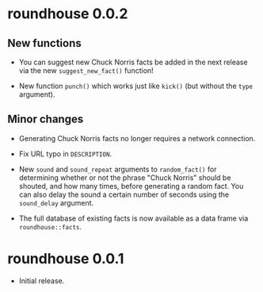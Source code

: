 # roundhouse 0.0.2


## New functions

* You can suggest new Chuck Norris facts be added in the next release via the new `suggest_new_fact()` function!

* New function `punch()` which works just like `kick()` (but without the `type` argument).

## Minor changes

* Generating Chuck Norris facts no longer requires a network connection.

* Fix URL typo in `DESCRIPTION`.

* New `sound` and `sound_repeat` arguments to `random_fact()` for determining whether or not the phrase "Chuck Norris" should be shouted, and how many times, before generating a random fact. You can also delay the sound a certain number of seconds using the `sound_delay` argument.

* The full database of existing facts is now available as a data frame via `roundhouse::facts`.


# roundhouse 0.0.1

* Initial release.

